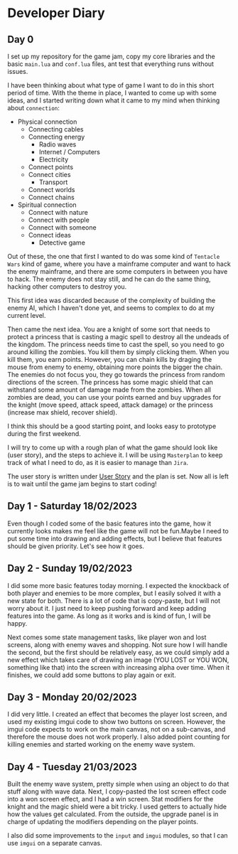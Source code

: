 # Developer Diary


## Day 0

I set up my repository for the game jam, copy my core libraries and the basic `main.lua` and `conf.lua` files, ant test that everything runs without issues.

I have been thinking about what type of game I want to do in this short period of time. With the theme in place, I wanted to come up with some ideas, and I started writing down what it came to my mind when thinking about `connection`:

- Physical connection
  - Connecting cables
  - Connecting energy
    - Radio waves
    - Internet / Computers
    - Electricity
  - Connect points
  - Connect cities
    - Transport
  - Connect worlds
  - Connect chains
- Spiritual connection
  - Connect with nature
  - Connect with people
  - Connect with someone
  - Connect ideas
    - Detective game

Out of these, the one that first I wanted to do was some kind of `Tentacle Wars` kind of game, where you have a mainframe computer and want to hack the enemy mainframe, and there are some computers in between you have to hack. The enemy does not stay still, and he can do the same thing, hacking other computers to destroy you.

This first idea was discarded because of the complexity of building the enemy AI, which I haven't done yet, and seems to complex to do at my current level.

Then came the next idea. You are a knight of some sort that needs to protect a princess that is casting a magic spell to destroy all the undeads of the kingdom. The princess needs time to cast the spell, so you need to go around killing the zombies. You kill them by simply clicking them. When you kill them, you earn points. However, you can chain kills by draging the mouse from enemy to enemy, obtaining more points the bigger the chain. The enemies do not focus you, they go towards the princess from random directions of the screen. The princess has some magic shield that can withstand some amount of damage made from the zombies. When all zombies are dead, you can use your points earned and buy upgrades for the knight (move speed, attack speed, attack damage) or the princess (increase max shield, recover shield).

I think this should be a good starting point, and looks easy to prototype during the first weekend.

I will try to come up with a rough plan of what the game should look like (user story), and the steps to achieve it. I will be using `Masterplan` to keep track of what I need to do, as it is easier to manage than `Jira`.

The user story is written under [User Story](./UserStory.md) and the plan is set. Now all is left is to wait until the game jam begins to start coding!


## Day 1 - Saturday 18/02/2023

Even though I coded some of the basic features into the game, how it currently looks makes me feel like the game will not be fun.Maybe I need to put some time into drawing and adding effects, but I believe that features should be given priority. Let's see how it goes.


## Day 2 - Sunday 19/02/2023

I did some more basic features today morning. I expected the knockback of both player and enemies to be more complex, but I easily solved it with a new state for both. There is a lot of code that is copy-paste, but I will not worry about it. I just need to keep pushing forward and keep adding features into the game. As long as it works and is kind of fun, I will be happy.

Next comes some state management tasks, like player won and lost screens, along with enemy waves and shopping. Not sure how I will handle the second, but the first should be relatively easy, as we could simply add a new effect which takes care of drawing an image (YOU LOST or YOU WON, something like that) into the screen with increasing alpha over time. When it finishes, we could add some buttons to play again or exit.


## Day 3 - Monday 20/02/2023

I did very little. I created an effect that becomes the player lost screen, and used my existing imgui code to show two buttons on screen. However, the imgui code expects to work on the main canvas, not on a sub-canvas, and therefore the mouse does not work properly. I also added point counting for killing enemies and started working on the enemy wave system.


## Day 4 - Tuesday 21/03/2023

Built the enemy wave system, pretty simple when using an object to do that stuff along with wave data. Next, I copy-pasted the lost screen effect code into a won screen effect, and I had a win screen. Stat modifiers for the knight and the magic shield were a bit tricky. I used getters to actually hide how the values get calculated. From the outside, the upgrade panel is in charge of updating the modifiers depending on the player points.

I also did some improvements to the `input` and `imgui` modules, so that I can use `imgui` on a separate canvas.